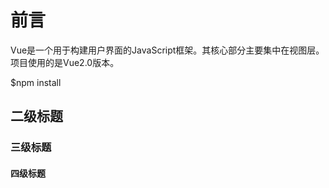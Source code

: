# 前言

Vue是一个用于构建用户界面的JavaScript框架。其核心部分主要集中在视图层。项目使用的是Vue2.0版本。

$npm install
## 二级标题
### 三级标题
#### 四级标题
